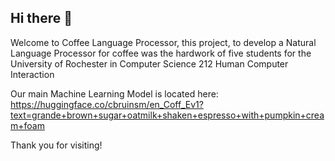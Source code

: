 ## Hi there 👋

Welcome to Coffee Language Processor, this project, to develop a Natural Language Processor for coffee was the hardwork of five students for the University of Rochester in Computer Science 212 Human Computer Interaction

Our main Machine Learning Model is located here: https://huggingface.co/cbruinsm/en_Coff_Ev1?text=grande+brown+sugar+oatmilk+shaken+espresso+with+pumpkin+cream+foam

Thank you for visiting!
